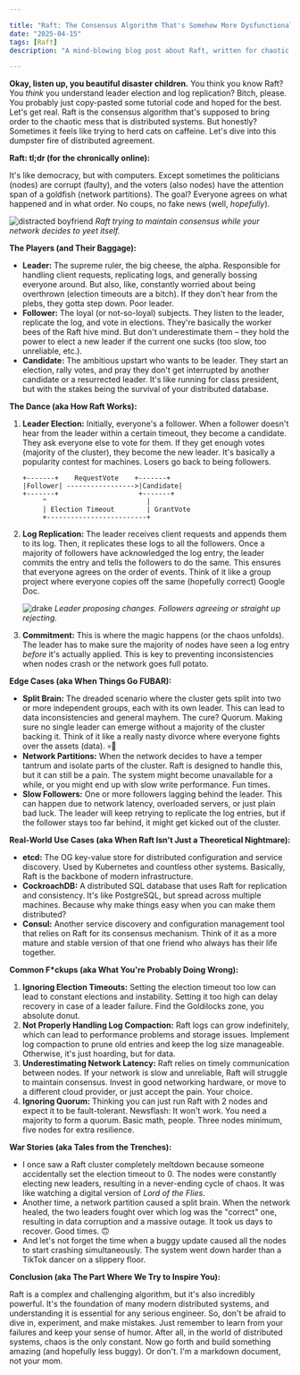 ```yaml
---

title: "Raft: The Consensus Algorithm That's Somehow More Dysfunctional Than Your Family Thanksgiving"
date: "2025-04-15"
tags: [Raft]
description: "A mind-blowing blog post about Raft, written for chaotic Gen Z engineers. We're going deep, fam. Deep like your crippling existential dread."

---
```


**Okay, listen up, you beautiful disaster children.** You think you know Raft? You *think* you understand leader election and log replication? Bitch, please. You probably just copy-pasted some tutorial code and hoped for the best. Let's get real. Raft is the consensus algorithm that's supposed to bring order to the chaotic mess that is distributed systems. But honestly? Sometimes it feels like trying to herd cats on caffeine. Let's dive into this dumpster fire of distributed agreement.

**Raft: tl;dr (for the chronically online):**

It's like democracy, but with computers. Except sometimes the politicians (nodes) are corrupt (faulty), and the voters (also nodes) have the attention span of a goldfish (network partitions). The goal? Everyone agrees on what happened and in what order. No coups, no fake news (well, *hopefully*).

![distracted boyfriend](https://i.imgflip.com/30b1gx.jpg)
*Raft trying to maintain consensus while your network decides to yeet itself.*

**The Players (and Their Baggage):**

*   **Leader:** The supreme ruler, the big cheese, the alpha. Responsible for handling client requests, replicating logs, and generally bossing everyone around. But also, like, constantly worried about being overthrown (election timeouts are a bitch). If they don't hear from the plebs, they gotta step down. Poor leader.
*   **Follower:** The loyal (or not-so-loyal) subjects. They listen to the leader, replicate the log, and vote in elections. They're basically the worker bees of the Raft hive mind. But don't underestimate them – they hold the power to elect a new leader if the current one sucks (too slow, too unreliable, etc.).
*   **Candidate:** The ambitious upstart who wants to be leader. They start an election, rally votes, and pray they don't get interrupted by another candidate or a resurrected leader. It's like running for class president, but with the stakes being the survival of your distributed database.

**The Dance (aka How Raft Works):**

1.  **Leader Election:** Initially, everyone's a follower. When a follower doesn't hear from the leader within a certain timeout, they become a candidate. They ask everyone else to vote for them. If they get enough votes (majority of the cluster), they become the new leader. It's basically a popularity contest for machines. Losers go back to being followers.
    ```ascii
    +-------+    RequestVote    +-------+
    |Follower| ----------------->|Candidate|
    +-------+                    +-------+
         ^                         |
         | Election Timeout        | GrantVote
         +-------------------------+
    ```

2.  **Log Replication:** The leader receives client requests and appends them to its log. Then, it replicates these logs to all the followers. Once a majority of followers have acknowledged the log entry, the leader commits the entry and tells the followers to do the same. This ensures that everyone agrees on the order of events. Think of it like a group project where everyone copies off the same (hopefully correct) Google Doc.

    ![drake](https://i.kym-cdn.com/photos/images/newsfeed/001/787/720/d64.jpg)
    *Leader proposing changes. Followers agreeing or straight up rejecting.*

3.  **Commitment:** This is where the magic happens (or the chaos unfolds). The leader has to make sure the majority of nodes have seen a log entry *before* it's actually applied. This is key to preventing inconsistencies when nodes crash or the network goes full potato.

**Edge Cases (aka When Things Go FUBAR):**

*   **Split Brain:** The dreaded scenario where the cluster gets split into two or more independent groups, each with its own leader. This can lead to data inconsistencies and general mayhem. The cure? Quorum. Making sure no single leader can emerge without a majority of the cluster backing it. Think of it like a really nasty divorce where everyone fights over the assets (data). 💀🙏
*   **Network Partitions:** When the network decides to have a temper tantrum and isolate parts of the cluster. Raft is designed to handle this, but it can still be a pain. The system might become unavailable for a while, or you might end up with slow write performance. Fun times.
*   **Slow Followers:** One or more followers lagging behind the leader. This can happen due to network latency, overloaded servers, or just plain bad luck. The leader will keep retrying to replicate the log entries, but if the follower stays too far behind, it might get kicked out of the cluster.

**Real-World Use Cases (aka When Raft Isn't Just a Theoretical Nightmare):**

*   **etcd:** The OG key-value store for distributed configuration and service discovery. Used by Kubernetes and countless other systems. Basically, Raft is the backbone of modern infrastructure.
*   **CockroachDB:** A distributed SQL database that uses Raft for replication and consistency. It's like PostgreSQL, but spread across multiple machines. Because why make things easy when you can make them distributed?
*   **Consul:** Another service discovery and configuration management tool that relies on Raft for its consensus mechanism. Think of it as a more mature and stable version of that one friend who always has their life together.

**Common F\*ckups (aka What You're Probably Doing Wrong):**

1.  **Ignoring Election Timeouts:** Setting the election timeout too low can lead to constant elections and instability. Setting it too high can delay recovery in case of a leader failure. Find the Goldilocks zone, you absolute donut.
2.  **Not Properly Handling Log Compaction:** Raft logs can grow indefinitely, which can lead to performance problems and storage issues. Implement log compaction to prune old entries and keep the log size manageable. Otherwise, it's just hoarding, but for data.
3.  **Underestimating Network Latency:** Raft relies on timely communication between nodes. If your network is slow and unreliable, Raft will struggle to maintain consensus. Invest in good networking hardware, or move to a different cloud provider, or just accept the pain. Your choice.
4.  **Ignoring Quorum:** Thinking you can just run Raft with 2 nodes and expect it to be fault-tolerant. Newsflash: It won't work. You need a majority to form a quorum. Basic math, people. Three nodes minimum, five nodes for extra resilience.

**War Stories (aka Tales from the Trenches):**

*   I once saw a Raft cluster completely meltdown because someone accidentally set the election timeout to 0. The nodes were constantly electing new leaders, resulting in a never-ending cycle of chaos. It was like watching a digital version of *Lord of the Flies*.
*   Another time, a network partition caused a split brain. When the network healed, the two leaders fought over which log was the "correct" one, resulting in data corruption and a massive outage. It took us days to recover. Good times. 🙃
*   And let's not forget the time when a buggy update caused all the nodes to start crashing simultaneously. The system went down harder than a TikTok dancer on a slippery floor.

**Conclusion (aka The Part Where We Try to Inspire You):**

Raft is a complex and challenging algorithm, but it's also incredibly powerful. It's the foundation of many modern distributed systems, and understanding it is essential for any serious engineer. So, don't be afraid to dive in, experiment, and make mistakes. Just remember to learn from your failures and keep your sense of humor. After all, in the world of distributed systems, chaos is the only constant. Now go forth and build something amazing (and hopefully less buggy). Or don't. I'm a markdown document, not your mom.

